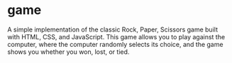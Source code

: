 # game
A simple implementation of the classic Rock, Paper, Scissors game built with HTML, CSS, and JavaScript. This game allows you to play against the computer, where the computer randomly selects its choice, and the game shows you whether you won, lost, or tied.
